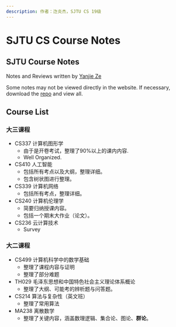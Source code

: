 ```yaml
---
description: 作者：迮炎杰，SJTU CS 19级
---
```


# SJTU CS Course Notes

## SJTU Course Notes

Notes and Reviews written by [Yanjie Ze](https://github.com/YanjieZe)

Some notes may not be viewed directly in the website. If necessary, download the [repo](https://github.com/YanjieZe/SJTU\_Course\_Notes) and view all.

## Course List

### 大三课程

* CS337 计算机图形学
  * 由于是开卷考试，整理了90%以上的课内内容.
  * Well Organized.
* CS410 人工智能
  * 包括所有考点以及大纲，整理详细。
  * 包含树状图进行整理。
* CS339 计算机网络
  * 包括所有考点，整理详细。
* CS240 计算机伦理学
  * 简要归纳授课内容。
  * 包括一个期末大作业（论文）。
* CS236 云计算技术
  * Survey

### 大二课程

* CS499 计算机科学中的数学基础
  * 整理了课程内容与证明
  * 整理了部分难题
* TH029 毛泽东思想和中国特色社会主义理论体系概论
  * 整理了大纲、可能考的辨析题与问答题。
* CS214 算法与复杂性（英文班）
  * 整理了常用算法
* MA238 离散数学
  * 整理了关键内容，涵盖数理逻辑、集合论、图论、**群论**。
